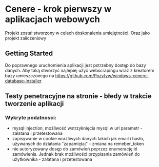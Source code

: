 # Cenere - krok pierwszy w aplikacjach webowych

Projekt został stworzony w celach doskonalenia umiejętności. Oraz jako projekt zaliczeniowy

## Getting Started

Do poprawnego uruchomienia aplikacji jest potrzebny dostęp do bazy danych. Aby taką stworzyć najlepiej użyć webscrapingu wraz z kreatorem bazy umieszczonego na https://github.com/Pozytyw/windows-cenere-database-installer

## Testy penetracyjne na stronie - błedy w trakcie tworzenie aplikacji
### Wykryte podatnosci:
- mysql injection, możliwość wstrzyknięcia mysql w url parametr - załatana i przetestowana
- zapisywanie w cookie wrażliwych danych takich jak email i hasło, używanych do działania "zapamiętaj" - zmiana na remeber_token
- nie autoryzowany dosęp do zamówień poprzez enumerację id zamówienia. Jednak brak możliwości przypisania zamówień do użytkownika - załatana i przetestowana
